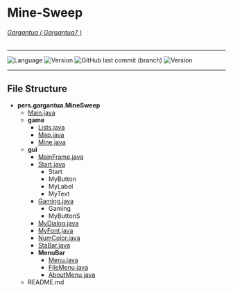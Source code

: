 # Mine-Sweep
###### [Gargantua ( Gargantua7 )](https://www.github.com/Gargantua7)

***

![Language](https://img.shields.io/badge/Language-Kotlin-blue)
![Version](https://img.shields.io/badge/Version-1.8.0__231-yellow)
![GitHub last commit (branch)](https://img.shields.io/github/last-commit/Gargantua7/Mine-Sweep/master)
![Version](https://img.shields.io/badge/Version-V1.0%20Alpha%20200211.01-blue)
***
## File Structure
- **pers.gargantua.MineSweep**
    - [Main.java](src/pers/gargantua/mine_sweep/Main.java)
    - **game**
        - [Lists.java](src/pers/gargantua/mine_sweep/game/Lists.java)
        - [Map.java](src/pers/gargantua/mine_sweep/game/Map.java)
        - [Mine.java](src/pers/gargantua/mine_sweep/game/Mine.java)
    - **gui**
        - [MainFrame.java](src/pers/gargantua/mine_sweep/gui/MainFrame.java)
        - [Start.java](src/pers/gargantua/mine_sweep/gui/Start.java)
            - Start
            - MyButton
            - MyLabel
            - MyText
        - [Gaming.java](src/pers/gargantua/mine_sweep/gui/Gaming.java)
            - Gaming
            - MyButtonS
        - [MyDialog.java](src/pers/gargantua/mine_sweep/gui/MyDialog.java)
        - [MyFont.java](src/pers/gargantua/mine_sweep/gui/MyFont.java)
        - [NumColor.java](src/pers/gargantua/mine_sweep/gui/NumColor.java)
        - [StaBar.java](src/pers/gargantua/mine_sweep/gui/StaBar.java)
        - **MenuBar**
            - [Menu.java](src/pers/gargantua/mine_sweep/gui/MenuBar/Menu.java)
            - [FileMenu.java](src/pers/gargantua/mine_sweep/gui/MenuBar/FileMenu.java)
            - [AboutMenu.java](src/pers/gargantua/mine_sweep/gui/MenuBar/AboutFile.java)
    - README.md
    
